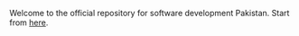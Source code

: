 Welcome to the official repository for software development Pakistan. Start from [here](https://github.com/Software-Development-Pakistan/Software-Development-Pakistan.github.io/blob/master/index.md).
